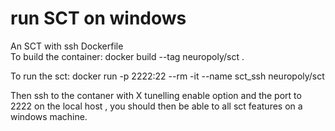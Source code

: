 # run SCT on windows
An SCT  with ssh Dockerfile  
To build the container: 
docker build --tag neuropoly/sct .

To run the sct:
docker run -p 2222:22 --rm -it --name sct_ssh  neuropoly/sct 

Then ssh to the contaner with X tunelling enable  option and the port to 2222 on the local host , you should then be 
able to all sct features on a windows machine. 

